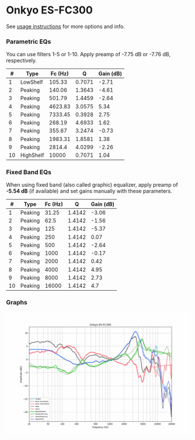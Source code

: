 # Onkyo ES-FC300
See [usage instructions](https://github.com/jaakkopasanen/AutoEq#usage) for more options and info.

### Parametric EQs
You can use filters 1-5 or 1-10. Apply preamp of -7.75 dB or -7.76 dB, respectively.

|   # | Type      |   Fc (Hz) |      Q |   Gain (dB) |
|-----|-----------|-----------|--------|-------------|
|   1 | LowShelf  |    105.33 | 0.7071 |       -2.71 |
|   2 | Peaking   |    140.06 | 1.3643 |       -4.61 |
|   3 | Peaking   |    501.79 | 1.4459 |       -2.64 |
|   4 | Peaking   |   4623.83 | 3.0575 |        5.34 |
|   5 | Peaking   |   7333.45 | 0.3928 |        2.75 |
|   6 | Peaking   |    268.19 | 4.6933 |        1.62 |
|   7 | Peaking   |    355.67 | 3.2474 |       -0.73 |
|   8 | Peaking   |   1983.31 | 1.8581 |        1.38 |
|   9 | Peaking   |   2814.4  | 4.0299 |       -2.26 |
|  10 | HighShelf |  10000    | 0.7071 |        1.04 |

### Fixed Band EQs
When using fixed band (also called graphic) equalizer, apply preamp of **-5.54 dB** (if available) and set gains manually with these parameters.

|   # | Type    |   Fc (Hz) |      Q |   Gain (dB) |
|-----|---------|-----------|--------|-------------|
|   1 | Peaking |     31.25 | 1.4142 |       -3.06 |
|   2 | Peaking |     62.5  | 1.4142 |       -1.56 |
|   3 | Peaking |    125    | 1.4142 |       -5.37 |
|   4 | Peaking |    250    | 1.4142 |        0.07 |
|   5 | Peaking |    500    | 1.4142 |       -2.64 |
|   6 | Peaking |   1000    | 1.4142 |       -0.17 |
|   7 | Peaking |   2000    | 1.4142 |        0.42 |
|   8 | Peaking |   4000    | 1.4142 |        4.95 |
|   9 | Peaking |   8000    | 1.4142 |        2.73 |
|  10 | Peaking |  16000    | 1.4142 |        4.7  |

### Graphs
![](./Onkyo%20ES-FC300.png)
